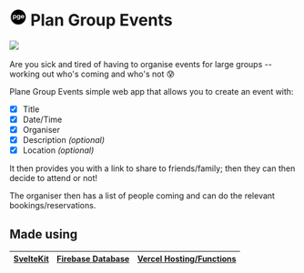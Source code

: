 # <img src ="https://github.com/joshlucpoll/plan-group-events/blob/main/static/favicon.png?raw=true" width="30"> Plan Group Events

![](https://github.com/joshlucpoll/plan-group-events/blob/main/static/cover.svg?raw=true)

Are you sick and tired of having to organise events for large groups -- working out who's coming and who's not 😰

Plane Group Events simple web app that allows you to create an event with:

- [x] Title
- [x] Date/Time
- [x] Organiser
- [x] Description _(optional)_
- [x] Location _(optional)_

It then provides you with a link to share to friends/family; then they can then decide to attend or not!

The organiser then has a list of people coming and can do the relevant bookings/reservations.

## Made using

| [SvelteKit](https://kit.svelte.dev/) | [Firebase Database](https://firebase.google.com) | [Vercel Hosting/Functions](https://vercel.com) |
| ------------------------------------ | ------------------------------------------------ | ---------------------------------------------- |
